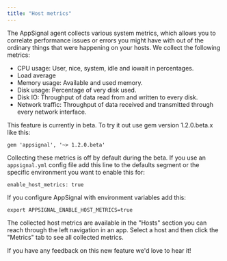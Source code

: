```yaml
---
title: "Host metrics"
---
```


The AppSignal agent collects various system metrics, which allows you to
correlate performance issues or errors you might have with out of the
ordinary things that were happening on your hosts. We collect the
following metrics:

 * CPU usage: User, nice, system, idle and iowait in percentages.
 * Load average
 * Memory usage: Available and used memory.
 * Disk usage: Percentage of very disk used.
 * Disk IO: Throughput of data read from and written to every disk.
 * Network traffic: Throughput of data received and transmitted through
   every network interface.

This feature is currently in beta. To try it out use gem version
1.2.0.beta.x like this:

`gem 'appsignal', '~> 1.2.0.beta'`

Collecting these metrics is off by default during the beta. If you use
an `appsignal.yml` config file add this line to the defaults segment or
the specific environment you want to enable this for:

`enable_host_metrics: true`

If you configure AppSignal with environment variables add this:

`export APPSIGNAL_ENABLE_HOST_METRICS=true`

The collected host metrics are available in the "Hosts" section you can
reach through the left navigation in an app. Select a host and then
click the "Metrics" tab to see all collected metrics.

If you have any feedback on this new feature we'd love to hear it!

